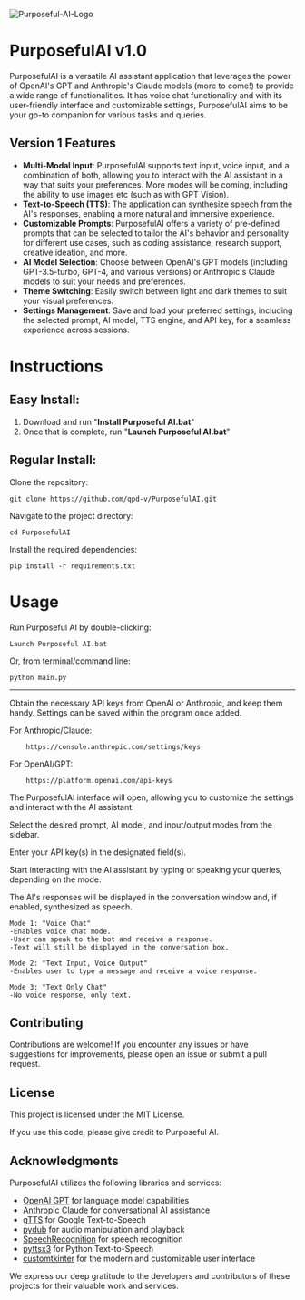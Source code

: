 ![Purposeful-AI-Logo](https://github.com/qpd-v/PurposefulAI/assets/124479925/af9a048d-7863-4077-ba33-3ebb0c559a6a)

# PurposefulAI v1.0

PurposefulAI is a versatile AI assistant application that leverages the power of OpenAI's GPT and Anthropic's Claude models (more to come!) to provide a wide range of functionalities. It has voice chat functionality and with its user-friendly interface and customizable settings, PurposefulAI aims to be your go-to companion for various tasks and queries.

## Version 1 Features

- **Multi-Modal Input**: PurposefulAI supports text input, voice input, and a combination of both, allowing you to interact with the AI assistant in a way that suits your preferences. More modes will be coming, including the ability to use images etc (such as with GPT Vision).
- **Text-to-Speech (TTS)**: The application can synthesize speech from the AI's responses, enabling a more natural and immersive experience.
- **Customizable Prompts**: PurposefulAI offers a variety of pre-defined prompts that can be selected to tailor the AI's behavior and personality for different use cases, such as coding assistance, research support, creative ideation, and more.
- **AI Model Selection**: Choose between OpenAI's GPT models (including GPT-3.5-turbo, GPT-4, and various versions) or Anthropic's Claude models to suit your needs and preferences.
- **Theme Switching**: Easily switch between light and dark themes to suit your visual preferences.
- **Settings Management**: Save and load your preferred settings, including the selected prompt, AI model, TTS engine, and API key, for a seamless experience across sessions.

# Instructions

## Easy Install:

1. Download and run "**Install Purposeful AI.bat**"
2. Once that is complete, run "**Launch Purposeful AI.bat**"

## Regular Install:


Clone the repository:

    git clone https://github.com/qpd-v/PurposefulAI.git


Navigate to the project directory:

    cd PurposefulAI


Install the required dependencies:

    pip install -r requirements.txt

# Usage

Run Purposeful AI by double-clicking: 

    Launch Purposeful AI.bat 

Or, from terminal/command line:

    python main.py
* * *
Obtain the necessary API keys from OpenAI or Anthropic, and keep them handy. Settings can be saved within the program once added.

    
For Anthropic/Claude:
    
        https://console.anthropic.com/settings/keys

For OpenAI/GPT: 
    
        https://platform.openai.com/api-keys




The PurposefulAI interface will open, allowing you to customize the settings and interact with the AI assistant.


Select the desired prompt, AI model, and input/output modes from the sidebar.


Enter your API key(s) in the designated field(s).


Start interacting with the AI assistant by typing or speaking your queries, depending on the mode.

The AI's responses will be displayed in the conversation window and, if enabled, synthesized as speech.

    Mode 1: "Voice Chat"
    -Enables voice chat mode. 
    -User can speak to the bot and receive a response.
    -Text will still be displayed in the conversation box.

    Mode 2: "Text Input, Voice Output"
    -Enables user to type a message and receive a voice response.
    
    Mode 3: "Text Only Chat"
    -No voice response, only text.


## Contributing

Contributions are welcome! If you encounter any issues or have suggestions for improvements, please open an issue or submit a pull request.

## License

This project is licensed under the MIT License. 

If you use this code, please give credit to Purposeful AI.

## Acknowledgments

PurposefulAI utilizes the following libraries and services:

- [OpenAI GPT](https://openai.com/api/) for language model capabilities
- [Anthropic Claude](https://www.anthropic.com/) for conversational AI assistance
- [gTTS](https://github.com/pndurette/gTTS) for Google Text-to-Speech
- [pydub](https://github.com/jiaaro/pydub) for audio manipulation and playback
- [SpeechRecognition](https://github.com/Uberi/speech_recognition) for speech recognition
- [pyttsx3](https://github.com/nateshmbhat/pyttsx3) for Python Text-to-Speech
- [customtkinter](https://github.com/TomSchimansky/CustomTkinter) for the modern and customizable user interface

We express our deep gratitude to the developers and contributors of these projects for their valuable work
 and services.
